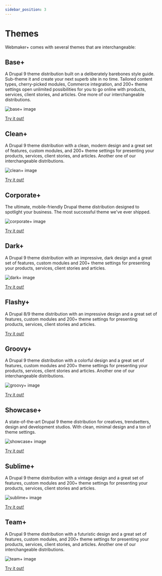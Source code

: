 ```yaml
---
sidebar_position: 3
---
```


# Themes

Webmaker+ comes with several themes that are interchangeable:

## Base+

A Drupal 9 theme distribution built on a deliberately barebones style guide. Sub-theme it and create your next superb site in no time. Tailored content types, cherry-picked modules, Commerce integration, and 200+ theme settings open unlimited possibilities for you to go online with products, services, client stories, and articles. One more of our interchangeable distributions.

![base+ image](https://demo.morethanthemes.com/baseplus-business/default/sites/default/files/custom-blocks/homepage-landing-page-2.png)


<a className="button button--secondary button--lg" href="https://base.webmaker.plus/">
Try it out! </a>

## Clean+

A Drupal 9 theme distribution with a clean, modern design and a great set of features, custom modules, and 200+ theme settings for presenting your products, services, client stories, and articles. Another one of our interchangeable distributions.

![clean+ image](https://demo.morethanthemes.com/cleanplus-business/default/sites/default/files/custom-blocks/homepage-landing-page-6.png)


<a className="button button--secondary button--lg" href="https://clean.webmaker.plus/">
Try it out! </a>

## Corporate+

The ultimate, mobile-friendly Drupal theme distribution designed to spotlight your business. The most successful theme we've ever shipped.

![corporate+ image](https://demo.morethanthemes.com/corporateplus-business/default/sites/default/files/custom-blocks/homepage-landing-page-6.png)

<a className="button button--secondary button--lg" href="https://corporate.webmaker.plus/">
Try it out! </a>

## Dark+

A Drupal 9 theme distribution with an impressive, dark design and a great set of features, custom modules and 200+ theme settings for presenting your products, services, client stories and articles.

![dark+ image](https://demo.morethanthemes.com/darkplus-business8/default/sites/default/files/custom-blocks/homepage-landing-page-6.png)

<a className="button button--secondary button--lg" href="https://dark.webmaker.plus/">
Try it out! </a>

## Flashy+

A Drupal 8/9 theme distribution with an impressive design and a great set of features, custom modules and 200+ theme settings for presenting products, services, client stories and articles.

<!-- ![flashy+ image]() -->

<a className="button button--secondary button--lg" href="https://flashy.webmaker.plus/">
Try it out! </a>

## Groovy+

A Drupal 9 theme distribution with a colorful design and a great set of features, custom modules and 200+ theme settings for presenting your products, services, client stories and articles. Another one of our interchangeable distributions.

![groovy+ image](https://demo.morethanthemes.com/groovyplus-business8/default/sites/default/files/custom-blocks/homepage-landing-page-6.png)

<a className="button button--secondary button--lg" href="https://groovy.webmaker.plus/">
Try it out! </a>

## Showcase+

A state-of-the-art Drupal 9 theme distribution for creatives, trendsetters, design and development studios. With clean, minimal design and a ton of theme settings.

![showcase+ image](https://demo.morethanthemes.com/showcaseplus-business/default/sites/default/files/custom-blocks/homepage-landing-page-6.png)

<a className="button button--secondary button--lg" href="https://showcase.webmaker.plus/">
Try it out! </a>


## Sublime+

A Drupal 9 theme distribution with a vintage design and a great set of features, custom modules and 200+ theme settings for presenting your products, services, client stories and articles.

![sublime+ image](https://demo.morethanthemes.com/sublimeplus-business/default/sites/default/files/custom-blocks/homepage-landing-page-6.png)

<a className="button button--secondary button--lg" href="https://sublime.webmaker.plus/">
Try it out! </a>

## Team+

A Drupal 9 theme distribution with a futuristic design and a great set of features, custom modules, and 200+ theme settings for presenting your products, services, client stories, and articles. Another one of our interchangeable distributions.

![team+ image](https://demo.morethanthemes.com/teamplus-business/default/sites/default/files/custom-blocks/homepage-landing-page-6.png)

<a className="button button--secondary button--lg" href="https://team.webmaker.plus/">
Try it out! </a>
